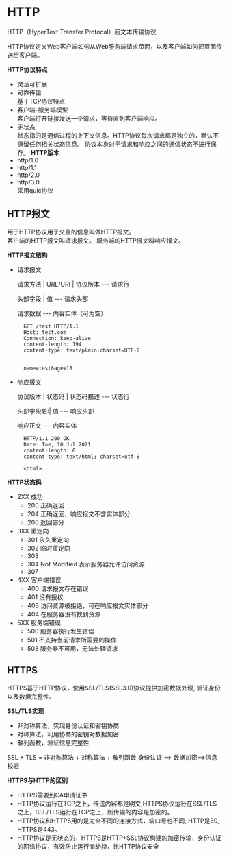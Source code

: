 # HTTP 

HTTP（HyperText Transfer Protocal）超文本传输协议

HTTP协议定义Web客户端如何从Web服务端请求页面，以及客户端如何把页面传送给客户端。

**HTTP协议特点**
- 灵活可扩展
- 可靠传输    
  基于TCP协议特点
- 客户端-服务端模型    
  客户端打开链接发送一个请求，等待直到客户端响应。
- 无状态    
  状态指的是通信过程的上下文信息。HTTP协议每次请求都是独立的，默认不保留任何相关状态信息。
  协议本身对于请求和响应之间的通信状态不进行保存。
**HTTP版本**
- http/1.0
- http/1.1
- http/2.0
- http/3.0    
  采用quic协议
  
  
## HTTP报文
用于HTTP协议用于交互的信息叫做HTTP报文。    
客户端的HTTP报文叫请求报文。
服务端的HTTP报文叫响应报文。

**HTTP报文结构**
- 请求报文
  
  请求方法 | URL/URI | 协议版本  --- 请求行
  
  头部字段:| 值                  --- 请求头部
  
  请求数据                       --- 内容实体（可为空）
  
  ```
    GET /test HTTP/1.1
    Host: test.com
    Connection: keep-alive
    content-length: 194
    content-type: text/plain;charset=UTF-8

    
    name=test&age=18
  ```
  
- 响应报文
  
  协议版本 | 状态码 | 状态码描述  --- 状态行
  
  头部字段名:| 值                 --- 响应头部
  
  响应正文                        --- 内容实体
  
  ```
    HTTP/1.1 200 OK
    Date: Tue, 10 Jul 2021
    content-length: 0
    content-type: text/html; charset=utf-8
    
    <html>...
  ```

**HTTP状态码**
- 2XX 成功
  - 200 正确返回
  - 204 正确返回，响应报文不含实体部分
  - 206 返回部分
- 3XX 重定向
  - 301 永久重定向
  - 302 临时重定向
  - 303 
  - 304 Not Modified 表示服务器允许访问资源
  - 307
- 4XX 客户端错误
  - 400 请求报文存在错误
  - 401 没有授权
  - 403 访问资源被拒绝，可在响应报文实体部分
  - 404 在服务器没有找到资源
- 5XX 服务端错误
  - 500 服务器执行发生错误
  - 501 不支持当前请求所需要的操作
  - 503 服务器不可用，无法处理请求
## HTTPS

HTTPS基于HTTP协议，使用SSL/TLS(SSL3.0)协议提供加密数据处理, 验证身份以及数据完整性。

**SSL/TLS实现**
- 非对称算法，实现身份认证和密钥协商
- 对称算法，利用协商的密钥对数据加密
- 散列函数，验证信息完整性

SSL + TLS = 非对称算法 + 对称算法 + 散列函数
            身份认证 ==> 数据加密==>信息校验 

**HTTPS与HTTP的区别**
- HTTPS需要到CA申请证书
- HTTP协议运行在TCP之上，传送内容都是明文;HTTPS协议运行在SSL/TLS之上，SSL/TLS运行在TCP之上，所传输的内容是加密的。
- HTTP协议和HTTPS用的是完全不同的连接方式，端口号也不同, HTTP是80, HTTPS是443。
- HTTP协议是无状态的，HTTPS是HTTP+SSL协议构建的加密传输，身份认证的网络协议，有效防止运行商劫持，比HTTP协议安全


